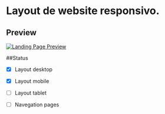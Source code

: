 # Layout de website responsivo.

## Preview
[![Landing Page Preview](https://user-images.githubusercontent.com/62628465/115113106-ebfe8400-9f5e-11eb-80d8-376793959e5c.png)](https://outono-website.netlify.app/)

##Status

- [X] Layout desktop
- [X] Layout mobile
- [ ] Layout tablet
- [ ] Navegation pages

